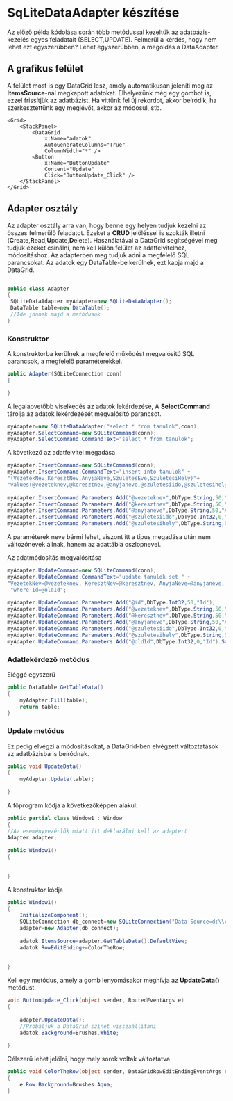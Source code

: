 # SqLiteDataAdapter készítése

Az előző példa kódolása során több metódussal kezeltük az adatbázis-kezelés egyes feladatait (SELECT,UPDATE).
Felmerül a kérdés, hogy nem lehet ezt egyszerűbben? Lehet egyszerűbben, a megoldás a DataAdapter.

## A grafikus felület

A felület most is egy DataGrid lesz, amely automatikusan jeleníti meg az **ItemsSource**-nál megkapott adatokat. Elhelyezünk még egy gombot is, ezzel frissítjük az adatbázist. Ha vittünk fel új rekordot, akkor beíródik, ha szerkesztettünk egy meglévőt, akkor az módosul, stb.

```XAML
<Grid>
	<StackPanel>
		<DataGrid
			x:Name="adatok"
			AutoGenerateColumns="True"
			ColumnWidth="*" />
		<Button
			x:Name="ButtonUpdate"
			Content="Update"
			Click="ButtonUpdate_Click" />
	</StackPanel>
</Grid>
```

## Adapter osztály

Az adapter osztály arra van, hogy benne egy helyen tudjuk kezelni az összes felmerülő feladatot. Ezeket a **CRUD** jelöléssel is 
szokták illetni (**C**reate,**R**ead,**U**pdate,**D**elete). Használatával a DataGrid segítségével meg tudjuk ezeket csinálni, nem kell külön felület az adatfelvitelhez, módosításhoz. Az adapterben meg tudjuk adni a megfelelő SQL parancsokat.
Az adatok egy DataTable-be kerülnek, ezt kapja majd a DataGrid.

```csharp

public class Adapter
{
 SQLiteDataAdapter myAdapter=new SQLiteDataAdapter();
 DataTable table=new DataTable();
 //Ide jönnek majd a metódusok
}	
```

### Konstruktor

A konstruktorba kerülnek a megfelelő működést megvalósító SQL parancsok, a megfelelő paraméterekkel.

```csharp
public Adapter(SQLiteConnection conn)
{

}
```
A legalapvetőbb viselkedés az adatok lekérdezése, A **SelectCommand** tárolja az adatok lekérdezését megvalósító parancsot.

```csharp
myAdapter=new SQLiteDataAdapter("select * from tanulok",conn);
myAdapter.SelectCommand=new SQLiteCommand(conn);
myAdapter.SelectCommand.CommandText="select * from tanulok";
```
A következő az adatfelvitel megadása

```csharp
myAdapter.InsertCommand=new SQLiteCommand(conn);
myAdapter.InsertCommand.CommandText="insert into tanulok" +
"(VezetekNev,KeresztNev,AnyjaNeve,SzuletesEve,SzuletesiHely)"+
"values(@vezeteknev,@keresztnev,@anyjaneve,@szuletesiido,@szuletesihely)";
			
myAdapter.InsertCommand.Parameters.Add("@vezeteknev",DbType.String,50,"VezetekNev");
myAdapter.InsertCommand.Parameters.Add("@keresztnev",DbType.String,50,"KeresztNev");
myAdapter.InsertCommand.Parameters.Add("@anyjaneve",DbType.String,50,"AnyjaNeve");
myAdapter.InsertCommand.Parameters.Add("@szuletesiido",DbType.Int32,0,"SzuletesEve");
myAdapter.InsertCommand.Parameters.Add("@szuletesihely",DbType.String,50,"SzuletesiHely");
```
A paraméterek neve bármi lehet, viszont itt a típus megadása után nem változónevek állnak, hanem az adattábla oszlopnevei.

Az adatmódosítás megvalósítása

```csharp
myAdapter.UpdateCommand=new SQLiteCommand(conn);
myAdapter.UpdateCommand.CommandText="update tanulok set " +
"VezetekNev=@vezeteknev, KeresztNev=@keresztnev, AnyjaNeve=@anyjaneve, SzuletesEve=@szuletesiido,SzuletesiHely=@szuletesihely "+
 "where Id=@oldId";
			
myAdapter.UpdateCommand.Parameters.Add("@id",DbType.Int32,50,"Id");
myAdapter.UpdateCommand.Parameters.Add("@vezeteknev",DbType.String,50,"VezetekNev");
myAdapter.UpdateCommand.Parameters.Add("@keresztnev",DbType.String,50,"KeresztNev");
myAdapter.UpdateCommand.Parameters.Add("@anyjaneve",DbType.String,50,"AnyjaNeve");
myAdapter.UpdateCommand.Parameters.Add("@szuletesiido",DbType.Int32,0,"SzuletesEve");
myAdapter.UpdateCommand.Parameters.Add("@szuletesihely",DbType.String,50,"SzuletesiHely");
myAdapter.UpdateCommand.Parameters.Add("@oldId",DbType.Int32,0,"Id").SourceVersion=DataRowVersion.Original;
```
### Adatlekérdező metódus

Eléggé egyszerű

```csharp
public DataTable GetTableData()
{		
	myAdapter.Fill(table);
	return table;
}
```
### Update metódus

Ez pedig elvégzi a módosításokat, a DataGrid-ben elvégzett változtatások az adatbázisba is beíródnak.

```csharp
public void UpdateData()
{
	myAdapter.Update(table);
		
}
```
A főprogram kódja a következőképpen alakul:

```csharp
public partial class Window1 : Window
{
//Az eseményvezérlők miatt itt deklarálni kell az adaptert
Adapter adapter;
	
public Window1()
{
			
			
}
```
A konstruktor kódja

```csharp
public Window1()
{
	InitializeComponent();
	SQLiteConnection db_connect=new SQLiteConnection("Data Source=d:\\csharp_proj\\tanulo_v1.db;Version=3;");
	adapter=new Adapter(db_connect);
		
	adatok.ItemsSource=adapter.GetTableData().DefaultView;
	adatok.RowEditEnding+=ColorTheRow;
			
			
}
```
Kell egy metódus, amely a gomb lenyomásakor meghívja az **UpdateData()** metódust.

```csharp
void ButtonUpdate_Click(object sender, RoutedEventArgs e)
{
		
	adapter.UpdateData();
	//Próbáljuk a DataGrid színét visszaállítani
	adatok.Background=Brushes.White;
			
}
```
Célszerű lehet jelölni, hogy mely sorok voltak változtatva

```csharp
public void ColorTheRow(object sender, DataGridRowEditEndingEventArgs e)
{
	e.Row.Background=Brushes.Aqua;
}
```
